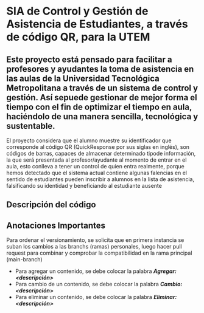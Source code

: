 # SIA de Control y Gestión de Asistencia de Estudiantes, a través de código QR, para la UTEM

Este proyecto está pensado para facilitar a profesores y ayudantes la toma de asistencia en las aulas de la Universidad Tecnológica Metropolitana a través de un sistema de control y gestión. Así sepuede gestionar de mejor forma el tiempo con el fin de optimizar el tiempo en aula, haciéndolo de una manera sencilla, tecnológica y sustentable.
---
El proyecto considera que el alumno muestre su identificador que corresponde al código QR (QuickResponse por sus siglas en inglés), son códigos de barras, capaces de almacenar determinado tipode información, la que será presentada al profesor/ayudante al momento de entrar en el aula, esto conlleva a tener un control de quien entra realmente, porque hemos detectado que el sistema actual contiene algunas falencias en el sentido de estudiantes pueden inscribir a alumnos en la lista de asistencia, falsificando su identidad y beneficiando al estudiante ausente

## Descripción del código


## Anotaciones Importantes
Para ordenar el versionamiento, se solicita que en primera instancia se suban los cambios a las branchs (ramas) personales, luego hacer pull request para combinar y comprobar la compatibilidad en la rama principal (main-branch)

* Para agregar un contenido, se debe colocar la palabra ___Agregar: <descripción>___
* Para cambio de un contenido, se debe colocar la palabra ___Cambio: <descripción>___
* Para eliminar un contenido, se debe colocar la palabra ___Eliminar: <descripción>___
